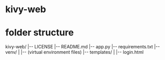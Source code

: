 # kivy-web


# folder structure 
kivy-web/
|-- LICENSE
|-- README.md
|-- app.py
|-- requirements.txt
|-- venv/
|   |-- (virtual environment files)
|-- templates/
|   |-- login.html
